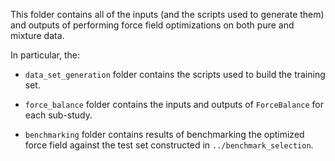 This folder contains all of the inputs (and the scripts used to generate them) and outputs of performing force field 
optimizations on both pure and mixture data.

In particular, the:
  
* ``data_set_generation`` folder contains the scripts used to build the training set.

* ``force_balance`` folder contains the inputs and outputs of ``ForceBalance`` for each sub-study.
  
* ``benchmarking`` folder contains results of benchmarking the optimized force field against the test set 
  constructed in ``../benchmark_selection``.